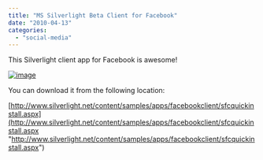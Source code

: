 ```yaml
---
title: "MS Silverlight Beta Client for Facebook"
date: "2010-04-13"
categories: 
  - "social-media"
---
```


This Silverlight client app for Facebook is awesome!

[![image](http://lh4.ggpht.com/_40bmzDo_mBs/S8R5F0Oc0qI/AAAAAAAABGI/Rb3gsCV0dwU/image_thumb%5B1%5D.png?imgmax=800 "image")](http://lh3.ggpht.com/_40bmzDo_mBs/S8R5E8NPnBI/AAAAAAAABGE/Rczf6zRMxsI/s1600-h/image%5B3%5D.png)

You can download it from the following location:

[http://www.silverlight.net/content/samples/apps/facebookclient/sfcquickinstall.aspx](http://www.silverlight.net/content/samples/apps/facebookclient/sfcquickinstall.aspx "http://www.silverlight.net/content/samples/apps/facebookclient/sfcquickinstall.aspx")
